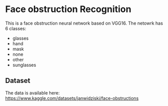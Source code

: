 # Face obstruction Recognition

This is a face obstruction neural network based on VGG16. The netowrk has 6 classes:
- glasses
- hand
- mask
- none
- other
- sunglasses

## Dataset
The data is available here: https://www.kaggle.com/datasets/janwidziski/face-obstructions
